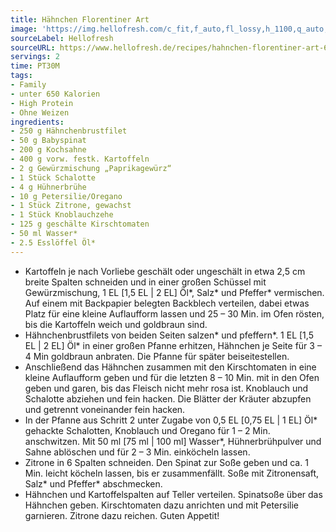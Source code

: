 ```yaml
---
title: Hähnchen Florentiner Art
image: 'https://img.hellofresh.com/c_fit,f_auto,fl_lossy,h_1100,q_auto,w_2600/hellofresh_s3/image/hahnchen-florentiner-art-38d2a76c.jpg'
sourceLabel: Hellofresh
sourceURL: https://www.hellofresh.de/recipes/hahnchen-florentiner-art-62285ecf43aa6f002641cb22
servings: 2
time: PT30M
tags:
- Family
- unter 650 Kalorien
- High Protein
- Ohne Weizen
ingredients:
- 250 g Hähnchenbrustfilet
- 50 g Babyspinat
- 200 g Kochsahne
- 400 g vorw. festk. Kartoffeln
- 2 g Gewürzmischung „Paprikagewürz“
- 1 Stück Schalotte
- 4 g Hühnerbrühe
- 10 g Petersilie/Oregano
- 1 Stück Zitrone, gewachst
- 1 Stück Knoblauchzehe
- 125 g geschälte Kirschtomaten
- 50 ml Wasser*
- 2.5 Esslöffel Öl*
---
```


- Kartoffeln je nach Vorliebe geschält oder ungeschält in etwa 2,5 cm breite Spalten schneiden und in einer großen Schüssel mit Gewürzmischung, 1 EL [1,5 EL | 2 EL] Öl\*, Salz\* und Pfeffer\* vermischen. Auf einem mit Backpapier belegten Backblech verteilen, dabei etwas Platz für eine kleine Auflaufform lassen und 25 – 30 Min. im Ofen rösten, bis die Kartoffeln weich und goldbraun sind.
- Hähnchenbrustfilets von beiden Seiten salzen\* und pfeffern\*. 1 EL [1,5 EL | 2 EL] Öl\* in einer großen Pfanne erhitzen, Hähnchen je Seite für 3 – 4 Min goldbraun anbraten. Die Pfanne für später beiseitestellen.
- Anschließend das Hähnchen zusammen mit den Kirschtomaten in eine kleine Auflaufform geben und für die letzten 8 – 10 Min. mit in den Ofen geben und garen, bis das Fleisch nicht mehr rosa ist.  Knoblauch und Schalotte abziehen und fein hacken.  Die Blätter der Kräuter abzupfen und getrennt voneinander fein hacken.
- In der Pfanne aus Schritt 2 unter Zugabe von 0,5 EL [0,75 EL | 1 EL] Öl\* gehackte Schalotten, Knoblauch und Oregano für 1 – 2 Min. anschwitzen. Mit 50 ml [75 ml | 100 ml] Wasser\*, Hühnerbrühpulver und Sahne ablöschen und für 2 – 3 Min. einköcheln lassen.
- Zitrone in 6 Spalten schneiden.  Den Spinat zur Soße geben und ca. 1 Min. leicht köcheln lassen, bis er zusammenfällt. Soße mit Zitronensaft, Salz\* und Pfeffer\* abschmecken.
- Hähnchen und Kartoffelspalten auf Teller verteilen. Spinatsoße über das Hähnchen geben. Kirschtomaten dazu anrichten und mit Petersilie garnieren.  Zitrone dazu reichen.  Guten Appetit!
